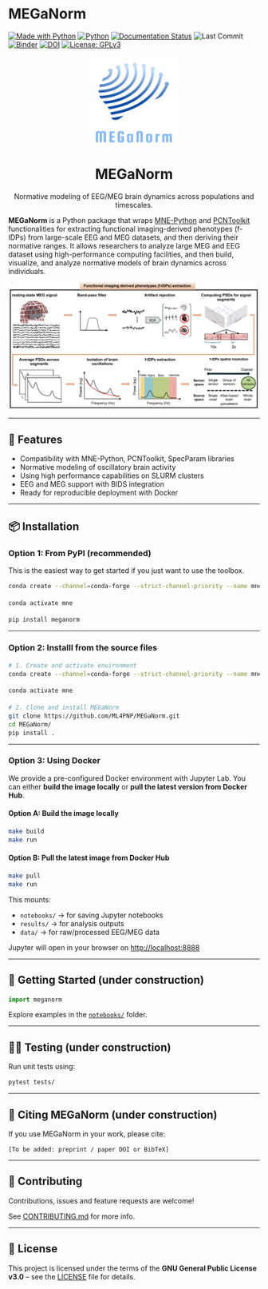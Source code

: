 # MEGaNorm

[![Made with Python](https://img.shields.io/badge/Made%20with-Python-3776AB?style=flat&logo=python&logoColor=white)](https://www.python.org/)
[![Python](https://img.shields.io/badge/Python-3.12+-blue.svg)](https://www.python.org/)
[![Documentation Status](https://readthedocs.org/projects/meganorm/badge/?version=latest)](https://meganorm.readthedocs.io/en/latest/?badge=latest)
![Last Commit](https://img.shields.io/github/last-commit/ML4PNP/MEGaNorm.svg)
[![Binder](https://mybinder.org/badge_logo.svg)](https://mybinder.org/v2/gh/ML4PNP/MEGaNorm/main?filepath=notebooks%2F)
[![DOI](https://zenodo.org/badge/DOI/10.5281/zenodo.15441320.svg)](https://doi.org/10.5281/zenodo.15441320)
[![License: GPLv3](https://img.shields.io/badge/License-GPLv3-blue.svg)](https://www.gnu.org/licenses/gpl-3.0)


<p align="center">
  <img src="docs/images/logo.png" alt="MEGaNorm Logo" width="180"/>
</p>

<h1 align="center">MEGaNorm</h1>

<p align="center">
  Normative modeling of EEG/MEG brain dynamics across populations and timescales.
</p>


**MEGaNorm** is a Python package that wraps [MNE-Python](https://github.com/mne-tools/mne-python) and [PCNToolkit](https://github.com/amarquand/PCNtoolkit) functionalities for extracting functional imaging-derived phenotypes (f-IDPs) from large-scale EEG and MEG datasets, and then deriving their normative ranges. It allows researchers to analyze large MEG and EEG dataset using high-performance computing facilities, and then build, visualize, and analyze normative models of brain dynamics across individuals.

![Overview](docs/images/pipeline_overview.png)

&#x20;

---

## 🚀 Features

* Compatibility with MNE-Python, PCNToolkit, SpecParam libraries
* Normative modeling of oscillatory brain activity
* Using high performance capabilities on SLURM clusters 
* EEG and MEG support with BIDS integration
* Ready for reproducible deployment with Docker

---

## 📦 Installation

### Option 1: From PyPI (recommended)

This is the easiest way to get started if you just want to use the toolbox.

```bash
conda create --channel=conda-forge --strict-channel-priority --name mne python=3.12 mne

conda activate mne

pip install meganorm
```

---

### Option 2: Installl from the source files

```bash
# 1. Create and activate environment
conda create --channel=conda-forge --strict-channel-priority --name mne python=3.12 mne

conda activate mne

# 2. Clone and install MEGaNorm
git clone https://github.com/ML4PNP/MEGaNorm.git
cd MEGaNorm/
pip install .
```

---

### Option 3: Using Docker

We provide a pre-configured Docker environment with Jupyter Lab. You can either **build the image locally** or **pull the latest version from Docker Hub**.

#### Option A: Build the image locally

```bash
make build
make run
```

#### Option B: Pull the latest image from Docker Hub

```bash
make pull
make run
```

This mounts:

* `notebooks/` → for saving Jupyter notebooks
* `results/` → for analysis outputs
* `data/` → for raw/processed EEG/MEG data

Jupyter will open in your browser on [http://localhost:8888](http://localhost:8888)

---

## 📒 Getting Started (under construction)

```python 
import meganorm
```

Explore examples in the [`notebooks/`](notebooks/) folder.

---

## 🧚‍♂️ Testing (under construction)

Run unit tests using:

```bash
pytest tests/
```

---

## 🧠 Citing MEGaNorm (under construction)

If you use MEGaNorm in your work, please cite:

```
[To be added: preprint / paper DOI or BibTeX]
```

---

## 🤝 Contributing

Contributions, issues and feature requests are welcome!

See [CONTRIBUTING.md](CONTRIBUTING.md) for more info.

---

## 📜 License

This project is licensed under the terms of the **GNU General Public License v3.0** – see the [LICENSE](LICENSE) file for details.

